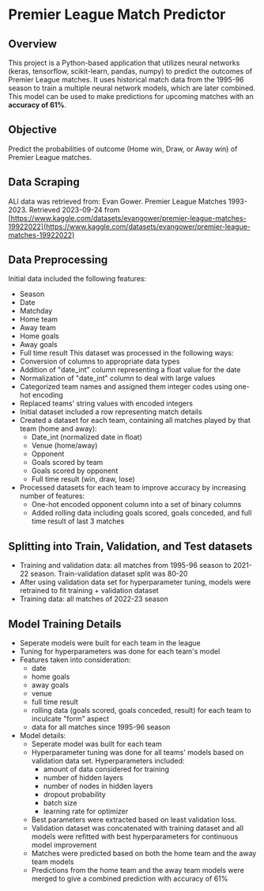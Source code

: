 # Premier League Match Predictor

## Overview
This project is a Python-based application that utilizes neural networks (keras, tensorflow, scikit-learn, pandas, numpy) to predict the outcomes of Premier League matches. It uses historical match data from the 1995-96 season to train a multiple neural network models, which are later combined. This model can be used to make predictions for upcoming matches with an **accuracy of 61%**.

## Objective
Predict the probabilities of outcome (Home win, Draw, or Away win) of Premier League matches.

## Data Scraping
ALl data was retrieved from:
Evan Gower. Premier League Matches 1993-2023. Retrieved 2023-09-24 from [https://www.kaggle.com/datasets/evangower/premier-league-matches-19922022](https://www.kaggle.com/datasets/evangower/premier-league-matches-19922022)

## Data Preprocessing
Initial data included the following features:
- Season
- Date
- Matchday
- Home team
- Away team
- Home goals
- Away goals
- Full time result
This dataset was processed in the following ways:
- Conversion of columns to appropriate data types
- Addition of "date_int" column representing a float value for the date
- Normalization of "date_int" column to deal with large values
- Categorized team names and assigned them integer codes using one-hot encoding
- Replaced teams' string values with encoded integers
- Initial dataset included a row representing match details
- Created a dataset for each team, containing all matches played by that team (home and away):
  - Date_int (normalized date in float)
  - Venue (home/away)
  - Opponent
  - Goals scored by team
  - Goals scored by opponent
  - Full time result (win, draw, lose)
- Processed datasets for each team to improve accuracy by increasing number of features:
  - One-hot encoded opponent column into a set of binary columns
  - Added rolling data including goals scored, goals conceded, and full time result of last 3 matches

## Splitting into Train, Validation, and Test datasets
- Training and validation data: all matches from 1995-96 season to 2021-22 season. Train-validation dataset split was 80-20
- After using validation data set for hyperparameter tuning, models were retrained to fit training + validation dataset
- Training data: all matches of 2022-23 season

## Model Training Details
- Seperate models were built for each team in the league
- Tuning for hyperparameters was done for each team's model
- Features taken into consideration: 
  - date
  - home goals
  - away goals
  - venue
  - full time result
  - rolling data (goals scored, goals conceded, result) for each team to inculcate "form" aspect
  - data for all matches since 1995-96 season
- Model details:
  - Seperate model was built for each team
  - Hyperparameter tuning was done for all teams' models based on validation data set. Hyperparameters included:
    - amount of data considered for training
    - number of hidden layers
    - number of nodes in hidden layers
    - dropout probability
    - batch size
    - learning rate for optimizer
  - Best parameters were extracted based on least validation loss.
  - Validation dataset was concatenated with training dataset and all models were refitted with best hyperparameters for continuous model improvement
  - Matches were predicted based on both the home team and the away team models
  - Predictions from the home team and the away team models were merged to give a combined prediction with accuracy of 61%
